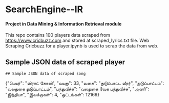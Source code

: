 # SearchEngine--IR
#### Project in Data Mining & Information Retrieval module 

This repo contains 100 players data scraped from https://www.cricbuzz.com and stored at scraped_lyrics.txt file. Web Scraping Cricbuzz for a player.ipynb is used to scrap the data from web.

## Sample JSON data of scraped player
```
## Sample JSON data of scraped song
```
{"பெயர்": "விராட் கோலி", 
"வயது": 33, 
"வகை": "துடுப்பாட்ட வீரர்", 
"துடுப்பாட்டம்": "வலதுகை துடுப்பாட்டம்",
"பந்துவீச்சு": "வலதுகை வேக பந்துவீச்சு",
"அணி": "இந்தியா", 
"இலக்குகள்": 4, 
"ஓட்டங்கள்": 12169}
```
```
